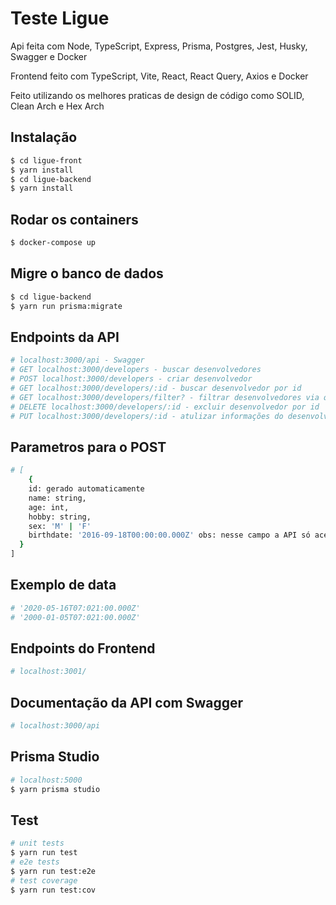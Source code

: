 # Teste Ligue
Api feita com Node, TypeScript, Express, Prisma, Postgres, Jest, Husky, Swagger e Docker

Frontend feito com TypeScript, Vite, React, React Query, Axios e Docker

Feito utilizando os melhores praticas de design de código como SOLID, Clean Arch e Hex Arch

## Instalação
```bash
$ cd ligue-front
$ yarn install
$ cd ligue-backend
$ yarn install
```
## Rodar os containers
```bash
$ docker-compose up
```
## Migre o banco de dados
```bash
$ cd ligue-backend
$ yarn run prisma:migrate
```
## Endpoints da API
```bash
# localhost:3000/api - Swagger
# GET localhost:3000/developers - buscar desenvolvedores
# POST localhost:3000/developers - criar desenvolvedor
# GET localhost:3000/developers/:id - buscar desenvolvedor por id
# GET localhost:3000/developers/filter? - filtrar desenvolvedores via querystring exemplo: /filter?age=20 /filter?sex=M
# DELETE localhost:3000/developers/:id - excluir desenvolvedor por id
# PUT localhost:3000/developers/:id - atulizar informações do desenvolvedor por id
```
## Parametros para o POST
```bash
# [
    {
    id: gerado automaticamente
    name: string,
    age: int,
    hobby: string,
    sex: 'M' | 'F'
    birthdate: '2016-09-18T00:00:00.000Z' obs: nesse campo a API só aceita datas validas da ISO 8601 como no exemplo
  }
]
```
## Exemplo de data
```bash
# '2020-05-16T07:021:00.000Z'
# '2000-01-05T07:021:00.000Z'
```
## Endpoints do Frontend
```bash
# localhost:3001/
```
## Documentação da API com Swagger
```bash
# localhost:3000/api
```
## Prisma Studio
```bash
# localhost:5000
$ yarn prisma studio
```
## Test
```bash
# unit tests
$ yarn run test
# e2e tests
$ yarn run test:e2e
# test coverage
$ yarn run test:cov
```
